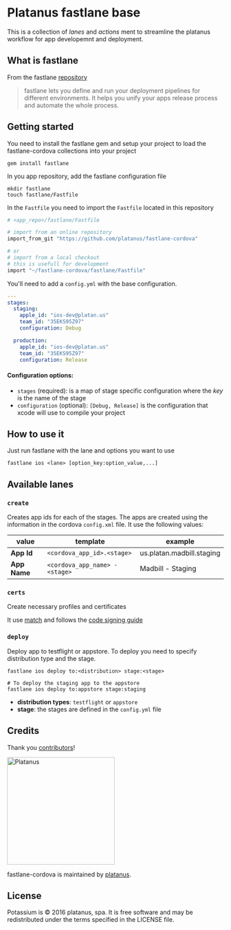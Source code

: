 # Platanus fastlane base

This is a collection of *lanes* and *actions* ment to streamline the
platanus workflow for app developemnt and deployment.

## What is fastlane

From the fastlane [repository][fastlane-repo]
> fastlane lets you define and run your deployment pipelines for different
> environments. It helps you unify your apps release process and automate the
> whole process.

## Getting started

You need to install the fastlane gem and setup your project to load the
fastlane-cordova collections into your project

    gem install fastlane

In you app repository, add the fastlane configuration file

```
mkdir fastlane
touch fastlane/Fastfile
```

In the `Fastfile` you need to import the `Fastfile` located in this repository

```ruby
# <app_repo>/fastlane/Fastfile

# import from an online repository
import_from_git "https://github.com/platanus/fastlane-cordova"

# or
# import from a local checkout
# this is usefull for development
import "~/fastlane-cordova/fastlane/Fastfile"
```

You'll need to add a `config.yml` with the base configuration.

```yml
---
stages:
  staging:
    apple_id: "ios-dev@platan.us"
    team_id: "35EKS95Z97"
    configuration: Debug

  production:
    apple_id: "ios-dev@platan.us"
    team_id: "35EKS95Z97"
    configuration: Release
```

#### Configuration options:

- `stages` (required): is a map of stage specific configuration where the *key* is
the name of the stage
- `configuration` (optional): `[Debug, Release]` is the configuration that xcode
will use to compile your project

## How to use it

Just run fastlane with the lane and options you want to use

    fastlane ios <lane> [option_key:option_value,...]

## Available lanes

### `create`

Creates app ids for each of the stages. The apps are created using the
information in the cordova `config.xml` file. It use the following values:

| value | template | example |
| ----- | -------- | ------- |
| **App Id** | `<cordova_app_id>.<stage>` | us.platan.madbill.staging |
| **App Name** | `<cordova_app_name> - <stage>` | Madbill - Staging |

### `certs`

Create necessary profiles and certificates

It use [match][fastlane-match] and follows the [code signing guide][codesigning-guide]

### `deploy`

Deploy app to testflight or appstore. To deploy you need to specify
distribution type and the stage.

```shell
fastlane ios deploy to:<distribution> stage:<stage>

# To deploy the staging app to the appstore
fastlane ios deploy to:appstore stage:staging
```

- **distribution types**: `testflight` or `appstore`
- **stage**: the stages are defined in the `config.yml` file

[fastlane-repo]: https://github.com/fastlane/fastlane
[fastlane-match]: https://github.com/fastlane/match
[codesigning-guide]: https://codesigning.guide

## Credits

Thank you [contributors](https://github.com/platanus/fastlane-cordova/graphs/contributors)!

<img src="http://platan.us/gravatar_with_text.png" alt="Platanus" width="250"/>

fastlane-cordova is maintained by [platanus](http://platan.us).

## License

Potassium is © 2016 platanus, spa. It is free software and may be redistributed under the terms specified in the LICENSE file.
